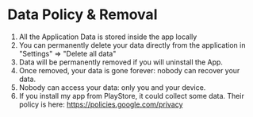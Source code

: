 # Data Policy & Removal
 1. All the Application Data is stored inside the app locally
 2. You can permanently delete your data directly from the application in "Settings" => "Delete all data"
 3. Data will be permanently removed if you will uninstall the App.
 4. Once removed, your data is gone forever: nobody can recover your data.
 5. Nobody can access your data: only you and your device.
 6. If you install my app from PlayStore, it could collect some data. Their policy is here: https://policies.google.com/privacy
